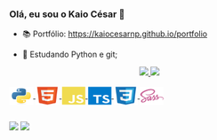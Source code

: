 ### Olá, eu sou o Kaio César 🤟

- 📚 Portfólio: https://kaiocesarnp.github.io/portfolio
<!-- - 🔭 Foco em front-end; -->
- 🌱 Estudando Python e git;
<!-- - 😄 Pronomes: ele/dele; -->
 
<div align="center">
  <a href="https://github.com/kaiocesarnp">
  <img height="155em" src="https://github-readme-stats.vercel.app/api?username=kaiocesarnp&show_icons=true&theme=dark&include_all_commits=true&count_private=true"/>
  <img height="155em" src="https://github-readme-stats.vercel.app/api/top-langs/?username=kaiocesarnp&layout=compact&langs_count=7&theme=dark"/>
</div>

<div style="display: inline_block"><br>
  <img align="center" alt="kaio-CSS" height="33" width="43" src="https://raw.githubusercontent.com/devicons/devicon/master/icons/python/python-original.svg">
  <img align="center" alt="kaio-HTML" height="33" width="43" src="https://raw.githubusercontent.com/devicons/devicon/master/icons/html5/html5-original.svg">
  <img align="center" alt="kaio-Js" height="33" width="43" src="https://raw.githubusercontent.com/devicons/devicon/master/icons/javascript/javascript-plain.svg">
  <img align="center" alt="kaio-Js" height="33" width="43" src="https://raw.githubusercontent.com/devicons/devicon/master/icons/typescript/typescript-plain.svg">
  <img align="center" alt="kaio-CSS" height="33" width="43" src="https://raw.githubusercontent.com/devicons/devicon/master/icons/css3/css3-original.svg">
 <img align="center" alt="kaio-CSS" height="33" width="43" src="https://raw.githubusercontent.com/devicons/devicon/master/icons/sass/sass-original.svg">
</div>

##

<div>
  <a href="https://www.linkedin.com/in/kaiocesarnp" target="_blank"><img src="https://img.shields.io/badge/-LinkedIn-%230077B5?style=for-the-badge&logo=linkedin&logoColor=white" target="_blank"></a> 
  <a href="https://instagram.com/kaiocesare" target="_blank"><img src="https://img.shields.io/badge/-Instagram-%23E4405F?style=for-the-badge&logo=instagram&logoColor=white" target="_blank"></a>
</div>
